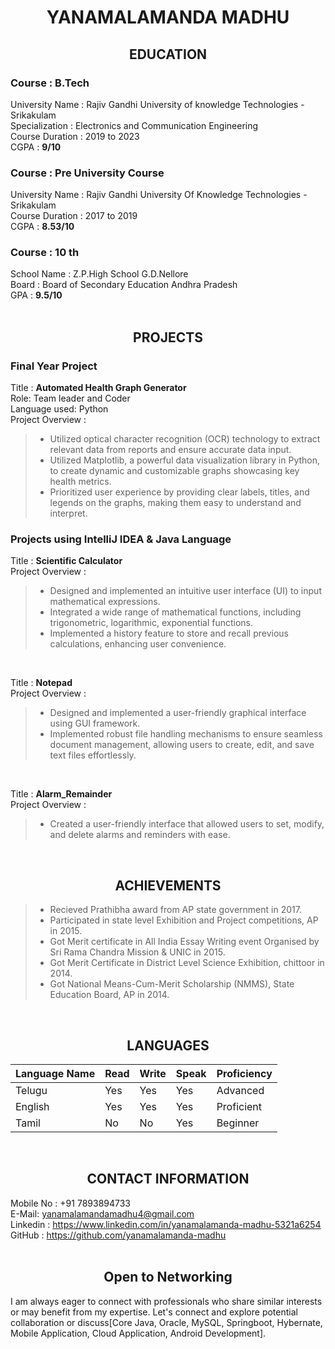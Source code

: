 # <div align="center"> YANAMALAMANDA MADHU </div>  

## <div align="center"> EDUCATION  </div>     
### Course : B.Tech</br>
University Name : Rajiv Gandhi University of knowledge Technologies - Srikakulam </br>
Specialization : Electronics and Communication Engineering </br>
Course Duration : 2019 to 2023 </br>
CGPA : <b>9/10 </b> </br>
### Course : Pre University Course </br>
University Name : Rajiv Gandhi University Of Knowledge Technologies - Srikakulam </br>
Course Duration : 2017 to 2019 </br>
CGPA : <b>8.53/10</b> </br>
### Course : 10 th
School Name : Z.P.High School G.D.Nellore </br>
Board : Board of Secondary Education Andhra Pradesh </br>
GPA : <b>9.5/10</b> </br>
</br>

## <div align="center"> PROJECTS</div>
### Final Year Project
Title : <b>Automated Health Graph Generator</b> </br>
Role: Team leader and Coder </br>
Language used: Python </br>
Project Overview :
> - Utilized optical character recognition (OCR) technology to extract relevant data from reports and ensure accurate data input.
> - Utilized Matplotlib, a powerful data visualization library in Python, to create dynamic and customizable graphs showcasing key health metrics.
> - Prioritized user experience by providing clear labels, titles, and legends on the graphs, making them easy to understand and interpret.

### Projects using IntelliJ IDEA & Java Language 
Title : <b>Scientific Calculator </b></br>
Project Overview : 
> - Designed and implemented an intuitive user interface (UI) to input mathematical expressions.
> - Integrated a wide range of mathematical functions, including trigonometric, logarithmic, exponential functions.
> - Implemented a history feature to store and recall previous calculations, enhancing user convenience.</br>
</br>

Title : <b>Notepad</b></br>
Project Overview :
> - Designed and implemented a user-friendly graphical interface using GUI framework.
> - Implemented robust file handling mechanisms to ensure seamless document management, allowing users to create, edit, and save text files effortlessly.</br>
</br>

Title : <b>Alarm_Remainder</b></br>
Project Overview :
> - Created a user-friendly interface that allowed users to set, modify, and delete alarms and reminders with ease.</br>
</br>

## <div align="center"> ACHIEVEMENTS </div>
> - Recieved Prathibha award from AP state government in 2017.
> - Participated in state level Exhibition and Project competitions, AP in 2015.
> - Got Merit certificate in All India Essay Writing event Organised by Sri Rama Chandra Mission & UNIC in 2015.
> - Got Merit Certificate in District Level Science Exhibition, chittoor in 2014.
> - Got National Means-Cum-Merit Scholarship (NMMS), State Education Board, AP in 2014.
</br>

## <div align="center"> LANGUAGES </div>

| Language Name | Read | Write | Speak | Proficiency |
|---------------|------|-------|-------|-------------|
| Telugu |Yes|Yes|Yes|Advanced|
|English| Yes|Yes|Yes|Proficient|
|Tamil|No|No|Yes|Beginner|
</br>

## <div align="center"> CONTACT INFORMATION </div>
Mobile No : +91 7893894733</br>
E-Mail: yanamalamandamadhu4@gmail.com</br>
Linkedin : https://www.linkedin.com/in/yanamalamanda-madhu-5321a6254</br>
GitHub : https://github.com/yanamalamanda-madhu</br>
</br>

## <div align="center"> Open to Networking </div>
I am always eager to connect with professionals who share similar interests or may benefit from my expertise. Let's connect and explore potential collaboration or discuss[Core Java, Oracle, MySQL, Springboot, Hybernate, Mobile Application, Cloud Application, Android Development].
